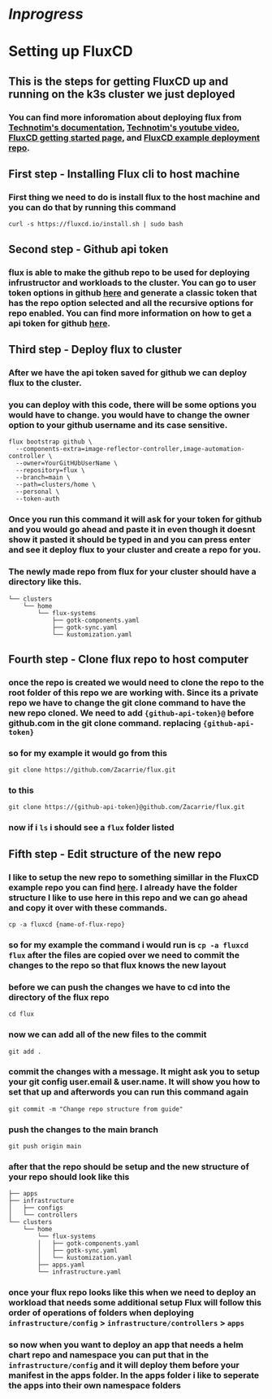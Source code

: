 # *Inprogress*

# Setting up FluxCD
## This is the steps for getting FluxCD up and running on the k3s cluster we just deployed
### You can find more inforomation about deploying flux from [Technotim's documentation](https://technotim.live/posts/flux-devops-gitops/), [Technotim's youtube video](https://youtu.be/PFLimPh5-wo?si=cGkVMkltf0NTvVuZ), [FluxCD getting started page](https://fluxcd.io/flux/get-started/), and [FluxCD example deployment repo](https://github.com/fluxcd/flux2-kustomize-helm-example).

## First step - Installing Flux cli to host machine
### First thing we need to do is install flux to the host machine and you can do that by running this command
```
curl -s https://fluxcd.io/install.sh | sudo bash
```

## Second step - Github api token
### flux is able to make the github repo to be used for deploying infrustructor and workloads to the cluster. You can go to user token options in github [here](https://github.com/settings/tokens) and generate a classic token that has the repo option selected and all the recursive options for repo enabled. You can find more information on how to get a api token for github [here](https://docs.github.com/en/authentication/keeping-your-account-and-data-secure/managing-your-personal-access-tokens).

## Third step - Deploy flux to cluster
### After we have the api token saved for github we can deploy flux to the cluster.
### you can deploy with this code, there will be some options you would have to change. you would have to change the owner option to your github username and its case sensitive.
```
flux bootstrap github \
  --components-extra=image-reflector-controller,image-automation-controller \
  --owner=YourGitHUbUserName \
  --repository=flux \
  --branch=main \
  --path=clusters/home \
  --personal \
  --token-auth
```
### Once you run this command it will ask for your token for github and you would go ahead and paste it in even though it doesnt show it pasted it should be typed in and you can press enter and see it deploy flux to your cluster and create a repo for you.
### The newly made repo from flux for your cluster should have a directory like this.
```
└── clusters
    └── home
        └── flux-systems
            ├── gotk-components.yaml
            ├── gotk-sync.yaml
            └── kustomization.yaml
```
## Fourth step - Clone flux repo to host computer
### once the repo is created we would need to clone the repo to the root folder of this repo we are working with. Since its a private repo we have to change the git clone command to have the new repo cloned. We need to add ```{github-api-token}@``` before github.com in the git clone command. replacing ```{github-api-token}``` 
### so for my example it would go from this
```
git clone https://github.com/Zacarrie/flux.git
```
### to this
```
git clone https://{github-api-token}@github.com/Zacarrie/flux.git
```
### now if i ```ls``` i should see a ```flux``` folder listed

## Fifth step - Edit structure of the new repo
### I like to setup the new repo to something simillar in the FluxCD example repo you can find [here](https://github.com/fluxcd/flux2-kustomize-helm-example/tree/main). I already have the folder structure I like to use here in this repo and we can go ahead and copy it over with these commands.
```
cp -a fluxcd {name-of-flux-repo}
```
### so for my example the command i would run is ```cp -a fluxcd flux``` after the files are copied over we need to commit the changes to the repo so that flux knows the new layout
### before we can push the changes we have to cd into the directory of the flux repo
```
cd flux
```
### now we can add all of the new files to the commit
```
git add .
```
### commit the changes with a message. It might ask you to setup your git config user.email & user.name. It will show you how to set that up and afterwords you can run this command again
```
git commit -m "Change repo structure from guide"
```
### push the changes to the main branch
```
git push origin main
```
### after that the repo should be setup and the new structure of your repo should look like this
```
├── apps
├── infrastructure
│   ├── configs
│   └── controllers
└── clusters
    └── home
        └── flux-systems
        │   ├── gotk-components.yaml
        │   ├── gotk-sync.yaml
        │   └── kustomization.yaml
        ├── apps.yaml
        └── infrastructure.yaml
```
### once your flux repo looks like this when we need to deploy an workload that needs some additional setup Flux will follow this order of operations of folders when deploying ```infrastructure/config``` > ```infrastructure/controllers``` > ```apps``` 
### so now when you want to deploy an app that needs a helm chart repo and namespace you can put that in the ```infrastructure/config``` and it will deploy them before your manifest in the apps folder. In the apps folder i like to seperate the apps into their own namespace folders